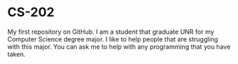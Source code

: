 # CS-202
My first repository on GitHub.
I am a student that graduate UNR for my Computer Science degree major. I like to help people that are struggling with this major. You can ask me to help with any programming that you have taken.
